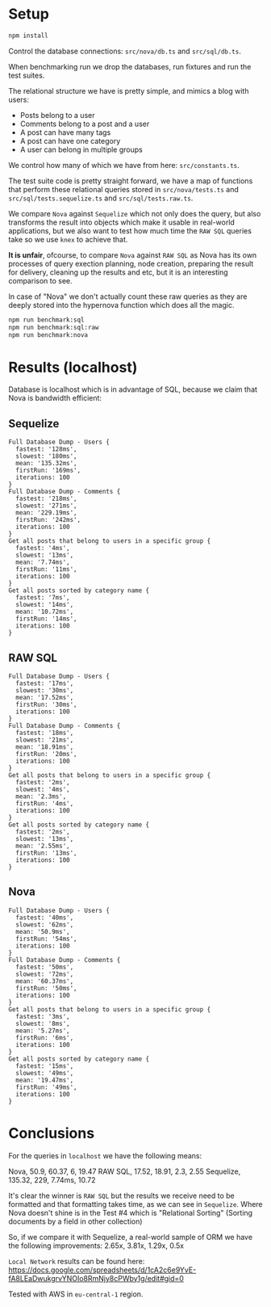 # Setup

```bash
npm install
```

Control the database connections: `src/nova/db.ts` and `src/sql/db.ts`.

When benchmarking run we drop the databases, run fixtures and run the test suites.

The relational structure we have is pretty simple, and mimics a blog with users:

- Posts belong to a user
- Comments belong to a post and a user
- A post can have many tags
- A post can have one category
- A user can belong in multiple groups

We control how many of which we have from here: `src/constants.ts`.

The test suite code is pretty straight forward, we have a map of functions that perform these relational queries stored in `src/nova/tests.ts` and `src/sql/tests.sequelize.ts` and `src/sql/tests.raw.ts`.

We compare `Nova` against `Sequelize` which not only does the query, but also transforms the result into objects which make it usable in real-world applications, but we also want to test how much time the `RAW SQL` queries take so we use `knex` to achieve that.

**It is unfair**, ofcourse, to compare `Nova` against `RAW SQL` as Nova has its own processes of query exection planning, node creation, preparing the result for delivery, cleaning up the results and etc, but it is an interesting comparison to see.

In case of "Nova" we don't actually count these raw queries as they are deeply stored into the hypernova function which does all the magic.

```bash
npm run benchmark:sql
npm run benchmark:sql:raw
npm run benchmark:nova
```

# Results (localhost)

Database is localhost which is in advantage of SQL, because we claim that Nova is bandwidth efficient:

## Sequelize

```
Full Database Dump - Users {
  fastest: '128ms',
  slowest: '180ms',
  mean: '135.32ms',
  firstRun: '169ms',
  iterations: 100
}
Full Database Dump - Comments {
  fastest: '218ms',
  slowest: '271ms',
  mean: '229.19ms',
  firstRun: '242ms',
  iterations: 100
}
Get all posts that belong to users in a specific group {
  fastest: '4ms',
  slowest: '13ms',
  mean: '7.74ms',
  firstRun: '11ms',
  iterations: 100
}
Get all posts sorted by category name {
  fastest: '7ms',
  slowest: '14ms',
  mean: '10.72ms',
  firstRun: '14ms',
  iterations: 100
}
```

## RAW SQL

```
Full Database Dump - Users {
  fastest: '17ms',
  slowest: '30ms',
  mean: '17.52ms',
  firstRun: '30ms',
  iterations: 100
}
Full Database Dump - Comments {
  fastest: '18ms',
  slowest: '21ms',
  mean: '18.91ms',
  firstRun: '20ms',
  iterations: 100
}
Get all posts that belong to users in a specific group {
  fastest: '2ms',
  slowest: '4ms',
  mean: '2.3ms',
  firstRun: '4ms',
  iterations: 100
}
Get all posts sorted by category name {
  fastest: '2ms',
  slowest: '13ms',
  mean: '2.55ms',
  firstRun: '13ms',
  iterations: 100
}
```

## Nova

```
Full Database Dump - Users {
  fastest: '40ms',
  slowest: '62ms',
  mean: '50.9ms',
  firstRun: '54ms',
  iterations: 100
}
Full Database Dump - Comments {
  fastest: '50ms',
  slowest: '72ms',
  mean: '60.37ms',
  firstRun: '50ms',
  iterations: 100
}
Get all posts that belong to users in a specific group {
  fastest: '3ms',
  slowest: '8ms',
  mean: '5.27ms',
  firstRun: '6ms',
  iterations: 100
}
Get all posts sorted by category name {
  fastest: '15ms',
  slowest: '49ms',
  mean: '19.47ms',
  firstRun: '49ms',
  iterations: 100
}
```

# Conclusions

For the queries in `localhost` we have the following means:

Nova, 50.9, 60.37, 6, 19.47
RAW SQL, 17.52, 18.91, 2.3, 2.55
Sequelize, 135.32, 229, 7.74ms, 10.72

It's clear the winner is `RAW SQL` but the results we receive need to be formatted and that formatting takes time, as we can see in `Sequelize`. Where Nova doesn't shine is in the Test #4 which is "Relational Sorting" (Sorting documents by a field in other collection)

So, if we compare it with Sequelize, a real-world sample of ORM we have the following improvements: 2.65x, 3.81x, 1.29x, 0.5x

`Local Network` results can be found here:
https://docs.google.com/spreadsheets/d/1cA2c6e9YvE-fA8LEaDwukgrvYNOIo8RmNjy8cPWby1g/edit#gid=0

Tested with AWS in `eu-central-1` region.
